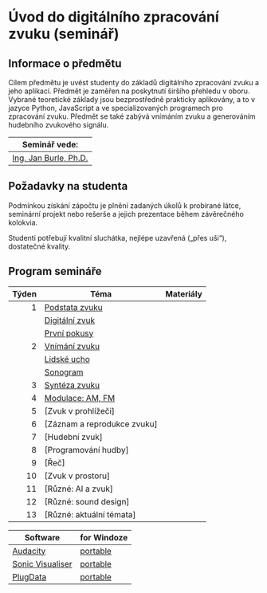 # Úvod do digitálního zpracování zvuku (seminář)

## Informace o předmětu

Cílem předmětu je uvést studenty do základů digitálního zpracování zvuku a jeho aplikací. Předmět je zaměřen na poskytnutí širšího přehledu v oboru. Vybrané teoretické základy jsou bezprostředně prakticky aplikovány, a to v jazyce Python, JavaScript a ve specializovaných programech pro zpracování zvuku. Předmět se také zabývá vnímáním zvuku a generováním hudebního zvukového signálu.

| Seminář vede:              |
| -------------------------- |
| [Ing. Jan Burle, Ph.D.][1] |

[1]: https://ki.ujep.cz/cs/personalni-slozeni/jan-burle/

## Požadavky na studenta

Podmínkou získání zápočtu je plnění zadaných úkolů k probírané látce, seminární projekt nebo rešerše a jejich prezentace během závěrečného kolokvia.

Studenti potřebují kvalitní sluchátka, nejlépe uzavřená („přes uši“), dostatečné kvality.

## Program semináře

| Týden | Téma                              | Materiály |
| ----: | --------------------------------- | --------- |
|     1 | [Podstata zvuku](./týden/01a.md)  |           |
|       | [Digitální zvuk](./týden/01b.md)  |           |
|       | [První pokusy](./týden/01c.md)    |           |
|     2 | [Vnímání zvuku](./týden/02a.md)   |           |
|       | [Lidské ucho](./týden/02b.md)     |           |
|       | [Sonogram](./týden/02c.md)        |           |
|     3 | [Syntéza zvuku](./týden/03.md)    |           |
|     4 | [Modulace: AM, FM](./týden/04.md) |           |
|     5 | [Zvuk v prohlížeči]               |           |
|     6 | [Záznam a reprodukce zvuku]       |           |
|     7 | [Hudební zvuk]                    |           |
|     8 | [Programování hudby]              |           |
|     9 | [Řeč]                             |           |
|    10 | [Zvuk v prostoru]                 |           |
|    11 | [Různé: AI a zvuk]                |           |
|    12 | [Různé: sound design]             |           |
|    13 | [Různé: aktuální témata]          |           |

| Software               | for Windoze    |
| ---------------------- | -------------- |
| [Audacity][11]         | [portable][12] |
| [Sonic Visualiser][21] | [portable][22] |
| [PlugData][31]         | [portable][32] |

[11]: https://www.audacityteam.org
[12]: ./sw/Audacity.zipw
[21]: https://sonicvisualiser.org/
[22]: ./sw/Sonic%20Visualiser.zip
[31]: https://plugdata.org/
[32]: ./sw/PlugData.zip
